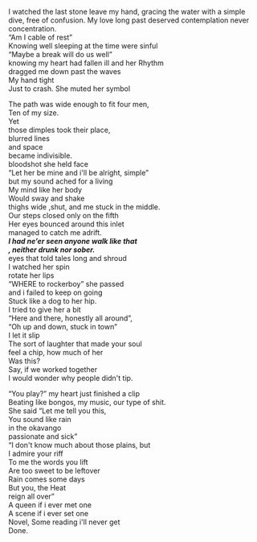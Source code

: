 I watched the last stone leave my hand, gracing the water with a simple dive, free of confusion. My love long past deserved contemplation never concentration.  
“Am I cable of rest”  
Knowing well sleeping at the time were sinful  
“Maybe a break will do us well”  
knowing my heart had fallen ill and her Rhythm  
dragged me down past the waves   
My hand tight   
Just to crash. She muted her symbol

The path was wide enough to fit four men,  
Ten of my size.  
Yet  
those dimples took their place,  
blurred lines   
and space   
became indivisible.   
bloodshot she held face   
“Let her be mine and i'll be alright, simple”   
but my sound ached for a living   
My mind like her body  
Would sway and shake   
thighs wide ,shut, and me stuck in the middle.  
Our steps closed only on the fifth  
Her eyes bounced around this inlet  
managed to catch me adrift.  
***I had ne’er seen anyone walk like that***   
***, neither drunk nor sober.***  
eyes that told tales long and shroud  
I watched her spin   
rotate her lips  
“WHERE to rockerboy” she passed  
and i failed to keep on going  
Stuck like a dog to her hip.  
I tried to give her a bit   
“Here and there, honestly all around”,  
“Oh up and down, stuck in town”   
I let it slip   
The sort of laughter that made your soul   
feel a chip, how much of her  
Was this?   
Say, if we worked together   
I would wonder why people didn't tip.

“You play?” my heart just finished a clip  
Beating like bongos, my music, our type of shit.  
She said “Let me tell you this,  
You sound like rain  
 in the okavango  
passionate and sick”  
“I don't know much about those plains, but   
I admire your riff  
To me the words you lift   
Are too sweet to be leftover   
Rain comes some days  
But you, the Heat   
reign all over”   
A queen if i ever met one   
A scene if i ever set one  
Novel, Some reading i'll never get  
Done.